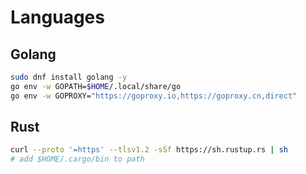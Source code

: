 # Languages

## Golang

``` bash
sudo dnf install golang -y
go env -w GOPATH=$HOME/.local/share/go
go env -w GOPROXY="https://goproxy.io,https://goproxy.cn,direct"
```

## Rust

``` bash
curl --proto '=https' --tlsv1.2 -sSf https://sh.rustup.rs | sh
# add $HOME/.cargo/bin to path
```
